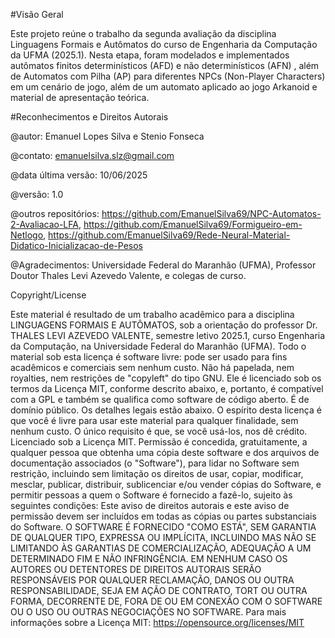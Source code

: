 #Visão Geral

Este projeto reúne o trabalho da segunda avaliação da disciplina Linguagens Formais e Autômatos do curso de Engenharia da Computação da UFMA (2025.1). Nesta etapa, foram modelados e implementados autômatos finitos determinísticos (AFD) e não determinísticos (AFN) , além de Automatos com Pilha (AP) para diferentes NPCs (Non-Player Characters) em um cenário de jogo, além de um automato aplicado ao jogo Arkanoid e material de apresentação teórica.

#Reconhecimentos e Direitos Autorais

@autor: Emanuel Lopes Silva e Stenio Fonseca

@contato: emanuelsilva.slz@gmail.com

@data última versão: 10/06/2025

@versão: 1.0

@outros repositórios: https://github.com/EmanuelSilva69/NPC-Automatos-2-Avaliacao-LFA, https://github.com/EmanuelSilva69/Formigueiro-em-Netlogo, https://github.com/EmanuelSilva69/Rede-Neural-Material-Didatico-Inicializacao-de-Pesos

@Agradecimentos: Universidade Federal do Maranhão (UFMA), Professor Doutor Thales Levi Azevedo Valente, e colegas de curso.

Copyright/License

Este material é resultado de um trabalho acadêmico para a disciplina LINGUAGENS FORMAIS E AUTÔMATOS, sob a orientação do professor Dr. THALES LEVI AZEVEDO VALENTE, semestre letivo 2025.1, curso Engenharia da Computação, na Universidade Federal do Maranhão (UFMA). Todo o material sob esta licença é software livre: pode ser usado para fins acadêmicos e comerciais sem nenhum custo. Não há papelada, nem royalties, nem restrições de "copyleft" do tipo GNU. Ele é licenciado sob os termos da Licença MIT, conforme descrito abaixo, e, portanto, é compatível com a GPL e também se qualifica como software de código aberto. É de domínio público. Os detalhes legais estão abaixo. O espírito desta licença é que você é livre para usar este material para qualquer finalidade, sem nenhum custo. O único requisito é que, se você usá-los, nos dê crédito. Licenciado sob a Licença MIT. Permissão é concedida, gratuitamente, a qualquer pessoa que obtenha uma cópia deste software e dos arquivos de documentação associados (o "Software"), para lidar no Software sem restrição, incluindo sem limitação os direitos de usar, copiar, modificar, mesclar, publicar, distribuir, sublicenciar e/ou vender cópias do Software, e permitir pessoas a quem o Software é fornecido a fazê-lo, sujeito às seguintes condições: Este aviso de direitos autorais e este aviso de permissão devem ser incluídos em todas as cópias ou partes substanciais do Software. O SOFTWARE É FORNECIDO "COMO ESTÁ", SEM GARANTIA DE QUALQUER TIPO, EXPRESSA OU IMPLÍCITA, INCLUINDO MAS NÃO SE LIMITANDO ÀS GARANTIAS DE COMERCIALIZAÇÃO, ADEQUAÇÃO A UM DETERMINADO FIM E NÃO INFRINGÊNCIA. EM NENHUM CASO OS AUTORES OU DETENTORES DE DIREITOS AUTORAIS SERÃO RESPONSÁVEIS POR QUALQUER RECLAMAÇÃO, DANOS OU OUTRA RESPONSABILIDADE, SEJA EM AÇÃO DE CONTRATO, TORT OU OUTRA FORMA, DECORRENTE DE, FORA DE OU EM CONEXÃO COM O SOFTWARE OU O USO OU OUTRAS NEGOCIAÇÕES NO SOFTWARE. Para mais informações sobre a Licença MIT: https://opensource.org/licenses/MIT

